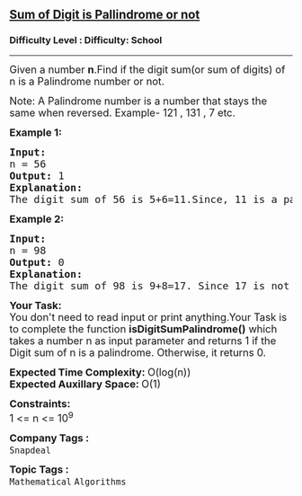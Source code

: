 <h2><a href="https://www.geeksforgeeks.org/problems/sum-of-digit-is-pallindrome-or-not2751/0">Sum of Digit is Pallindrome or not</a></h2><h3>Difficulty Level : Difficulty: School</h3><hr><div class="problems_problem_content__Xm_eO"><p><span style="font-size: 18px;">Given a number <strong>n</strong>.Find if the digit sum(or sum of digits) of n is a Palindrome number or not.</span></p>
<p><span style="font-size: 18px;">Note: A Palindrome number is a number that stays the same when reversed. Example- 121 , 131 , 7 etc.</span></p>
<p><strong><span style="font-size: 18px;">Example 1:</span></strong></p>
<pre><span style="font-size: 18px;"><strong>Input:</strong>
n = 56
<strong>Output: </strong>1
<strong>Explanation:</strong>
The digit sum of 56 is 5+6=11.Since, 11 is a palindrome number.Thus, answer is 1.</span></pre>
<p><strong><span style="font-size: 18px;">Example 2:</span></strong></p>
<pre><span style="font-size: 18px;"><strong>Input:</strong>
n = 98
<strong>Output: </strong>0
<strong>Explanation:</strong>
The digit sum of 98 is 9+8=17. Since 17 is not a palindrome,thus, answer is 0.</span></pre>
<p><span style="font-size: 18px;"><strong>Your Task:</strong><br>You don't need to read input or print anything.Your Task is to complete the function <strong>isDigitSumPalindrome()</strong> which takes a number n as input parameter and returns 1 if the Digit sum of n is a palindrome. Otherwise, it returns 0.</span></p>
<p><span style="font-size: 18px;"><strong>Expected Time Complexity: </strong>O(log(n))<br><strong>Expected Auxillary Space: </strong>O(1)</span></p>
<p><span style="font-size: 18px;"><strong>Constraints:</strong><br>1 &lt;= n &lt;= 10<sup>9</sup></span></p></div><p><span style=font-size:18px><strong>Company Tags : </strong><br><code>Snapdeal</code>&nbsp;<br><p><span style=font-size:18px><strong>Topic Tags : </strong><br><code>Mathematical</code>&nbsp;<code>Algorithms</code>&nbsp;